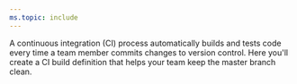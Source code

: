 ```yaml
---
ms.topic: include
---
```


A continuous integration (CI) process automatically builds and tests code every time a team member commits changes to version control. Here you'll create a CI build definition that helps your team keep the master branch clean.
